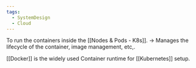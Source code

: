 ```yaml
---
tags:
  - SystemDesign
  - Cloud
---
```

To run the containers inside the [[Nodes & Pods - K8s]].
-> Manages the lifecycle of the container, image management, etc,.

[[Docker]] is the widely used Container runtime for [[Kubernetes]] setup. 